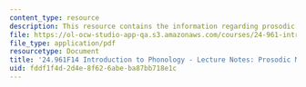 ```yaml
---
content_type: resource
description: This resource contains the information regarding prosodic morphology-1.
file: https://ol-ocw-studio-app-qa.s3.amazonaws.com/courses/24-961-introduction-to-phonology-fall-2014/fddf1f4d2d4e8f626abeba87bb718e1c_MIT24_961F14_Lecture26.pdf
file_type: application/pdf
resourcetype: Document
title: '24.961F14 Introduction to Phonology - Lecture Notes: Prosodic Morphology-1'
uid: fddf1f4d-2d4e-8f62-6abe-ba87bb718e1c
---
```

